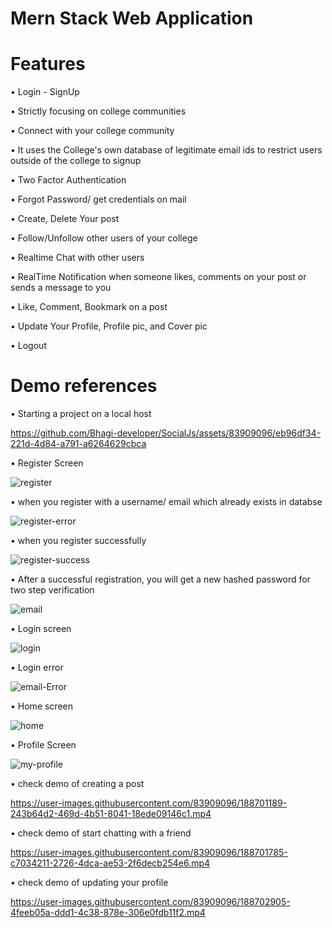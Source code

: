 # Mern Stack Web Application
# Features
• Login - SignUp 

• Strictly focusing on college communities

• Connect with your college community

• It uses the College's own database of legitimate email ids to restrict users outside of the college to signup

• Two Factor Authentication

• Forgot Password/ get credentials on mail 

• Create, Delete Your post

• Follow/Unfollow other users of your college

• Realtime Chat with other users

• RealTime Notification when someone likes, comments on your post or sends a message to you

• Like, Comment, Bookmark on a post

• Update Your Profile, Profile pic, and Cover pic

• Logout


# Demo references
 • Starting a project on a local host

https://github.com/Bhagi-developer/SocialJs/assets/83909096/eb96df34-221d-4d84-a791-a6264629cbca

 • Register Screen 

![register](https://user-images.githubusercontent.com/83909096/188693024-bfd16e2b-4c5c-42a9-8451-925485ff9c62.jpg)

 • when you register with a username/ email which already exists in databse

![register-error](https://user-images.githubusercontent.com/83909096/188693386-358a739e-18a4-4330-9801-e85cfcf3988c.jpg)

 • when you register successfully
 
 ![register-success](https://user-images.githubusercontent.com/83909096/188694522-1433e8be-64b8-46cf-922d-b718f0cf10be.jpg)
 
 • After a successful registration, you will get a new hashed password for two step verification
 
 ![email](https://user-images.githubusercontent.com/83909096/188695440-808af9b7-f394-4792-896f-dd2e7570638c.jpg)
 
 • Login screen
 
 ![login](https://user-images.githubusercontent.com/83909096/188695158-a98841c6-a909-4c9f-8f1b-28825507de21.jpg)

 • Login error
 
 ![email-Error](https://user-images.githubusercontent.com/83909096/188695243-4a065204-367e-44e1-94fb-26e227702967.jpg)

 • Home screen
 
 ![home](https://user-images.githubusercontent.com/83909096/188695556-dfaf6a20-1958-4246-87c2-5e60d6c6c656.jpg)

• Profile Screen

![my-profile](https://user-images.githubusercontent.com/83909096/188695620-80d5d58b-1fca-4d6c-9dfd-b1035db43f3e.jpg)

• check demo of creating a post

https://user-images.githubusercontent.com/83909096/188701189-243b64d2-469d-4b51-8041-18ede09146c1.mp4

• check demo of start chatting with a friend

https://user-images.githubusercontent.com/83909096/188701785-c7034211-2726-4dca-ae53-2f6decb254e6.mp4

• check demo of updating your profile

https://user-images.githubusercontent.com/83909096/188702905-4feeb05a-ddd1-4c38-878e-306e0fdb11f2.mp4









